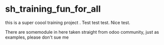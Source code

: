 # sh_training_fun_for_all
this is a super coool training project . Test test test. Nice test.

There are somemodule in here taken straight from odoo community, just as examples, please don't sue me
